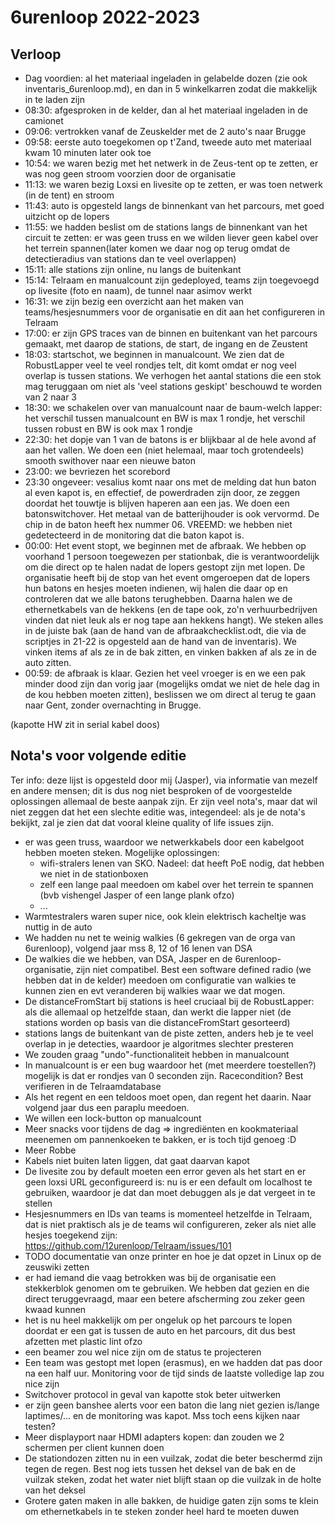 # 6urenloop 2022-2023

## Verloop

- Dag voordien: al het materiaal ingeladen in gelabelde dozen (zie ook inventaris_6urenloop.md), en dan in 5 winkelkarren zodat die makkelijk in te laden zijn
- 08:30: afgesproken in de kelder, dan al het materiaal ingeladen in de camionet
- 09:06: vertrokken vanaf de Zeuskelder met de 2 auto's naar Brugge
- 09:58: eerste auto toegekomen op t'Zand, tweede auto met materiaal kwam 10 minuten later ook toe
- 10:54: we waren bezig met het netwerk in de Zeus-tent op te zetten, er was nog geen stroom voorzien door de organisatie
- 11:13: we waren bezig Loxsi en livesite op te zetten, er was toen netwerk (in de tent) en stroom
- 11:43: auto is opgesteld langs de binnenkant van het parcours, met goed uitzicht op de lopers
- 11:55: we hadden beslist om de stations langs de binnenkant van het circuit te zetten: er was geen truss en we wilden liever geen kabel over het terrein spannen(later komen we daar nog op terug omdat de detectieradius van stations dan te veel overlappen)
- 15:11: alle stations zijn online, nu langs de buitenkant
- 15:14: Telraam en manualcount zijn gedeployed, teams zijn toegevoegd op livesite (foto en naam), de tunnel naar asimov werkt
- 16:31: we zijn bezig een overzicht aan het maken van teams/hesjesnummers voor de organisatie en dit aan het configureren in Telraam
- 17:00: er zijn GPS traces van de binnen en buitenkant van het parcours gemaakt, met daarop de stations, de start, de ingang en de Zeustent
- 18:03: startschot, we beginnen in manualcount. We zien dat de RobustLapper veel te veel rondjes telt, dit komt omdat er nog veel overlap is tussen stations. We verhogen het aantal stations die een stok mag teruggaan om niet als 'veel stations geskipt' beschouwd te worden van 2 naar 3
- 18:30: we schakelen over van manualcount naar de baum-welch lapper: het verschil tussen manualcount en BW is max 1 rondje, het verschil tussen robust en BW is ook max 1 rondje
- 22:30: het dopje van 1 van de batons is er blijkbaar al de hele avond af aan het vallen. We doen een (niet helemaal, maar toch grotendeels) smooth swithover naar een nieuwe baton
- 23:00: we bevriezen het scorebord
- 23:30 ongeveer: vesalius komt naar ons met de melding dat hun baton al even kapot is, en effectief, de powerdraden zijn door, ze zeggen doordat het touwtje is blijven haperen aan een jas. We doen een batonswitchover. Het metaal van de batterijhouder is ook vervormd. De chip in de baton heeft hex nummer 06. VREEMD: we hebben niet gedetecteerd in de monitoring dat die baton kapot is.
- 00:00: Het event stopt, we beginnen met de afbraak. We hebben op voorhand 1 persoon toegewezen per stationbak, die is verantwoordelijk om die direct op te halen nadat de lopers gestopt zijn met lopen. De organisatie heeft bij de stop van het event omgeroepen dat de lopers hun batons en hesjes moeten indienen, wij halen die daar op en controleren dat we alle batons terughebben. Daarna halen we de ethernetkabels van de hekkens (en de tape ook, zo'n verhuurbedrijven vinden dat niet leuk als er nog tape aan hekkens hangt). We steken alles in de juiste bak (aan de hand van de afbraakchecklist.odt, die via de scriptjes in 21-22 is opgesteld aan de hand van de inventaris). We vinken items af als ze in de bak zitten, en vinken bakken af als ze in de auto zitten.
- 00:59: de afbraak is klaar. Gezien het veel vroeger is en we een pak minder dood zijn dan vorig jaar (mogelijks omdat we niet de hele dag in de kou hebben moeten zitten), beslissen we om direct al terug te gaan naar Gent, zonder overnachting in Brugge.

(kapotte HW zit in serial kabel doos)


## Nota's voor volgende editie

Ter info: deze lijst is opgesteld door mij (Jasper), via informatie van mezelf en andere mensen; dit is dus nog niet besproken of de voorgestelde oplossingen allemaal de beste aanpak zijn. Er zijn veel nota's, maar dat wil niet zeggen dat het een slechte editie was, integendeel: als je de nota's bekijkt, zal je zien dat dat vooral kleine quality of life issues zijn.

- er was geen truss, waardoor we netwerkkabels door een kabelgoot hebben moeten steken. Mogelijke oplossingen:
    - wifi-stralers lenen van SKO. Nadeel: dat heeft PoE nodig, dat hebben we niet in de stationboxen
    - zelf een lange paal meedoen om kabel over het terrein te spannen (bvb vishengel Jasper of een lange plank ofzo)
    - ...
- Warmtestralers waren super nice, ook klein elektrisch kacheltje was nuttig in de auto
- We hadden nu net te weinig walkies (6 gekregen van de orga van 6urenloop), volgend jaar mss 8, 12 of 16 lenen van DSA
- De walkies die we hebben, van DSA, Jasper en de 6urenloop-organisatie, zijn niet compatibel. Best een software defined radio (we hebben dat in de kelder) meedoen om configuratie van walkies te kunnen zien en evt veranderen bij walkies waar we dat mogen.
- De distanceFromStart bij stations is heel cruciaal bij de RobustLapper: als die allemaal op hetzelfde staan, dan werkt die lapper niet (de stations worden op basis van die distanceFromStart gesorteerd)
- stations langs de buitenkant van de piste zetten, anders heb je te veel overlap in je detecties, waardoor je algoritmes slechter presteren
- We zouden graag "undo"-functionaliteit hebben in manualcount
- In manualcount is er een bug waardoor het (met meerdere toestellen?) mogelijk is dat er rondjes van 0 seconden zijn. Racecondition? Best verifieren in de Telraamdatabase
- Als het regent en een teldoos moet open, dan regent het daarin. Naar volgend jaar dus een paraplu meedoen.
- We willen een lock-button op manualcount
- Meer snacks voor tijdens de dag => ingrediënten en kookmateriaal meenemen om pannenkoeken te bakken, er is toch tijd genoeg :D
- Meer Robbe
- Kabels niet buiten laten liggen, dat gaat daarvan kapot
- De livesite zou by default moeten een error geven als het start en er geen loxsi URL geconfigureerd is: nu is er een default om localhost te gebruiken, waardoor je dat dan moet debuggen als je dat vergeet in te stellen
- Hesjesnummers en IDs van teams is momenteel hetzelfde in Telraam, dat is niet praktisch als je de teams wil configureren, zeker als niet alle hesjes toegekend zijn: https://github.com/12urenloop/Telraam/issues/101
- TODO documentatie van onze printer en hoe je dat opzet in Linux op de zeuswiki zetten
- er had iemand die vaag betrokken was bij de organisatie een stekkerblok genomen om te gebruiken. We hebben dat gezien en die direct teruggevraagd, maar een betere afscherming zou zeker geen kwaad kunnen
- het is nu heel makkelijk om per ongeluk op het parcours te lopen doordat er een gat is tussen de auto en het parcours, dit dus best afzetten met plastic lint ofzo
- een beamer zou wel nice zijn om de status te projecteren
- Een team was gestopt met lopen (erasmus), en we hadden dat pas door na een half uur. Monitoring voor de tijd sinds de laatste volledige lap zou nice zijn
- Switchover protocol in geval van kapotte stok beter uitwerken
- er zijn geen banshee alerts voor een baton die lang niet gezien is/lange laptimes/... en de monitoring was kapot. Mss toch eens kijken naar testen?
- Meer displayport naar HDMI adapters kopen: dan zouden we 2 schermen per client kunnen doen
- De stationdozen zitten nu in een vuilzak, zodat die beter beschermd zijn tegen de regen. Best nog iets tussen het deksel van de bak en de vuilzak steken, zodat het water niet blijft staan op die vuilzak in de holte van het deksel
- Grotere gaten maken in alle bakken, de huidige gaten zijn soms te klein om ethernetkabels in te steken zonder heel hard te moeten duwen
